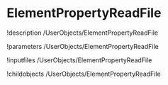 <!-- MOOSE Documentation Stub: Remove this when content is added. -->

# ElementPropertyReadFile
!description /UserObjects/ElementPropertyReadFile

!parameters /UserObjects/ElementPropertyReadFile

!inputfiles /UserObjects/ElementPropertyReadFile

!childobjects /UserObjects/ElementPropertyReadFile
